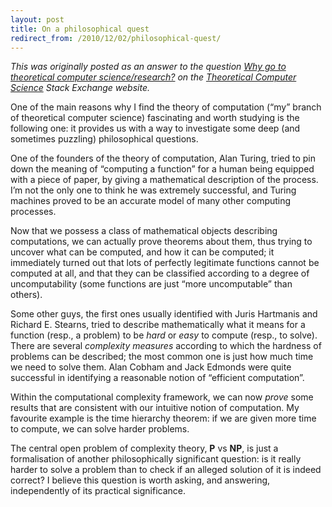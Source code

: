 ```yaml
---
layout: post
title: On a philosophical quest
redirect_from: /2010/12/02/philosophical-quest/
---
```


<em>This was originally posted as an answer to the question <a href="http://cstheory.stackexchange.com/questions/1562/why-go-to-theoretical-computer-science-research/">Why go to theoretical computer science/research?</a> on the <a href="http://cstheory.stackexchange.com">Theoretical Computer Science</a> Stack Exchange website.</em>

One of the main reasons why I find the theory of computation (“my” branch of theoretical computer science) fascinating and worth studying is the following one: it provides us with a way to investigate some deep (and sometimes puzzling) philosophical questions.

One of the founders of the theory of computation, Alan Turing, tried to pin down the meaning of “computing a function” for a human being equipped with a piece of paper, by giving a mathematical description of the process. I’m not the only one to think he was extremely successful, and Turing machines proved to be an accurate model of many other computing processes.

Now that we possess a class of mathematical objects describing computations, we can actually prove theorems about them, thus trying to uncover what can be computed, and how it can be computed; it immediately turned out that lots of perfectly legitimate functions cannot be computed at all, and that they can be classified according to a degree of uncomputability (some functions are just “more uncomputable” than others).

Some other guys, the first ones usually identified with Juris Hartmanis and Richard E. Stearns, tried to describe mathematically what it means for a function (resp., a problem) to be <em>hard</em> or <em>easy</em> to compute (resp., to solve). There are several <em>complexity measures</em> according to which the hardness of problems can be described; the most common one is just how much time we need to solve them. Alan Cobham and Jack Edmonds were quite successful in identifying a reasonable notion of “efficient computation”.

Within the computational complexity framework, we can now <em>prove</em> some results that are consistent with our intuitive notion of computation. My favourite example is the time hierarchy theorem: if we are given more time to compute, we can solve harder problems.

The central open problem of complexity theory, <strong>P</strong> vs <strong>NP</strong>, is just a formalisation of another philosophically significant question: is it really harder to solve a problem than to check if an alleged solution of it is indeed correct? I believe this question is worth asking, and answering, independently of its practical significance.
